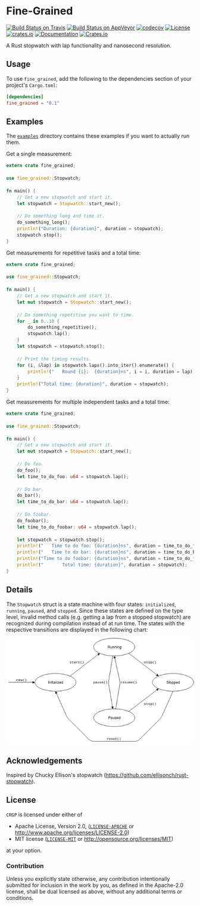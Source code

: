 # Fine-Grained

[![Build Status on Travis](https://travis-ci.org/BMeu/Fine-Grained.svg?branch=master)](https://travis-ci.org/BMeu/Fine-Grained)
[![Build Status on AppVeyor](https://ci.appveyor.com/api/projects/status/2khvqps6ovxl3a0b/branch/master?svg=true)](https://ci.appveyor.com/project/BMeu/fine-grained/branch/master)
[![codecov](https://codecov.io/gh/BMeu/Fine-Grained/branch/master/graph/badge.svg)](https://codecov.io/gh/BMeu/Fine-Grained)
[![License](https://img.shields.io/crates/l/fine_grained.svg)](README.md)
[![crates.io](https://img.shields.io/crates/v/fine_grained.svg)](https://crates.io/crates/fine_grained)
[![Documentation](https://docs.rs/fine_grained/badge.svg)](https://docs.rs/fine_grained/)
[![Crates.io](https://img.shields.io/crates/d/fine-grained.svg)](https://crates.io/crates/fine_grained)

A Rust stopwatch with lap functionality and nanosecond resolution.

## Usage

To use `fine_grained`, add the following to the dependencies section of your project's `Cargo.toml`:

```toml
[dependencies]
fine_grained = "0.1"
```

## Examples

The [`examples`](examples) directory contains these examples if you want to actually run them.

Get a single measurement:

```rust
extern crate fine_grained;

use fine_grained::Stopwatch;

fn main() {
    // Get a new stopwatch and start it.
    let stopwatch = Stopwatch::start_new();

    // Do something long and time it.
    do_something_long();
    println!("Duration: {duration}", duration = stopwatch);
    stopwatch.stop();
}
```

Get measurements for repetitive tasks and a total time:

```rust
extern crate fine_grained;

use fine_grained::Stopwatch;

fn main() {
    // Get a new stopwatch and start it.
    let mut stopwatch = Stopwatch::start_new();

    // Do something repetitive you want to time.
    for _ in 0..10 {
        do_something_repetitive();
        stopwatch.lap();
    }
    let stopwatch = stopwatch.stop();

    // Print the timing results.
    for (i, &lap) in stopwatch.laps().into_iter().enumerate() {
        println!("   Round {i}:  {duration}ns", i = i, duration = lap);
    }
    println!("Total time: {duration}", duration = stopwatch);
}
```

Get measurements for multiple independent tasks and a total time:

```rust
extern crate fine_grained;

use fine_grained::Stopwatch;

fn main() {
    // Get a new stopwatch and start it.
    let mut stopwatch = Stopwatch::start_new();

    // Do foo.
    do_foo();
    let time_to_do_foo: u64 = stopwatch.lap();

    // Do bar.
    do_bar();
    let time_to_do_bar: u64 = stopwatch.lap();

    // Do foobar.
    do_foobar();
    let time_to_do_foobar: u64 = stopwatch.lap();

    let stopwatch = stopwatch.stop();
    println!("   Time to do foo: {duration}ns", duration = time_to_do_foo);
    println!("   Time to do bar: {duration}ns", duration = time_to_do_bar);
    println!("Time to do foobar: {duration}ns", duration = time_to_do_foobar);
    println!("       Total time: {duration}", duration = stopwatch);
}
```

## Details

The `Stopwatch` struct is a state machine with four states: `initialized`, `running`, `paused`, and `stopped`. Since
these states are defined on the type level, invalid method calls (e.g. getting a lap from a stopped stopwatch) are
recognized during compilation instead of at run time. The states with the respective transitions are displayed in the
following chart: 

![State Machine Transitions of the Stopwatch](doc/state-machine.png)

## Acknowledgements

Inspired by Chucky Ellison's stopwatch (https://github.com/ellisonch/rust-stopwatch).

## License

`CRGP` is licensed under either of

 * Apache License, Version 2.0, ([`LICENSE-APACHE`](LICENSE-APACHE) or http://www.apache.org/licenses/LICENSE-2.0)
 * MIT license ([`LICENSE-MIT`](LICENSE-MIT) or http://opensource.org/licenses/MIT)

at your option.

### Contribution

Unless you explicitly state otherwise, any contribution intentionally submitted
for inclusion in the work by you, as defined in the Apache-2.0 license, shall be dual licensed as above, without any
additional terms or conditions.

